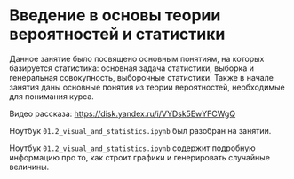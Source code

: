# Введение в основы теории вероятностей и статистики

Данное занятие было посвящено основным понятиям, на которых базируется статистика: основная задача статистики, выборка и генеральная совокупность, выборочные статистики. Также в начале занятия даны основные понятия из теории вероятностей, необходимые для понимания курса.

Видео рассказа: https://disk.yandex.ru/i/VYDsk5EwYFCWgQ

Ноутбук `01.2_visual_and_statistics.ipynb` был разобран на занятии.

Ноутбук `01.2_visual_and_statistics.ipynb` содержит подробную информацию про то, как строит графики и генерировать случайные величины.
